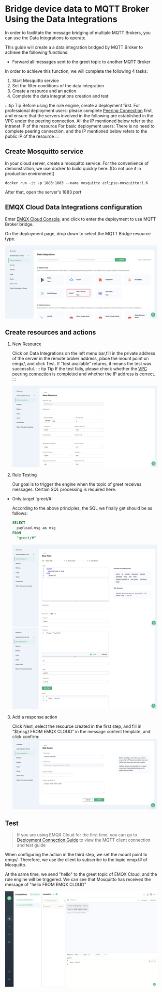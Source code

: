 # Bridge device data to MQTT Broker Using the Data Integrations

In order to facilitate the message bridging of multiple MQTT Brokers, you can use the Data Integrations to operate.

This guide will create a a data integration bridged by MQTT Broker to achieve the following functions:

- Forward all messages sent to the greet topic to another MQTT Broker

In order to achieve this function, we will complete the following 4 tasks:

1. Start Mosquitto service
2. Set the filter conditions of the data integration
3. Create a resource and an action
4. Complete the data integrations creation and test

:::tip Tip
Before using the rule engine, create a deployment first.
For professional deployment users: please complete [Peering Connection](../deployments/vpc_peering.md) first, and ensure that the servers involved in the following are established in the VPC under the peering connection. All the IP mentioned below refer to the intranet IP of the resource
For basic deployment users: There is no need to complete peering connection, and the IP mentioned below refers to the public IP of the resource
:::

## Create Mosquitto service

In your cloud server, create a mosquitto service. For the convenience of demonstration, we use docker to build quickly here. (Do not use it in production environment)

```shell
docker run -it -p 1883:1883 --name mosquitto eclipse-mosquitto:1.6
```

After that, open the server's 1883 port

## EMQX Cloud Data Integrations configuration

Enter [EMQX Cloud Console](https://cloud-intl.emqx.com/console/), and click to enter the deployment to use MQTT Broker bridge.

On the deployment page, drop down to select the MQTT Bridge resource type.

![data_integration](./_assets/data_integrations_mqtt_bridge.png)

## Create resources and actions

1. New Resource

   Click on Data Integrations on the left menu bar,fill in the private address of the server in the remote broker address, place the mount point on emqx/, and click Test. If "test available" returns, it means the test was successful.
   ::: tip Tip
   If the test fails, please check whether the [VPC peering connection](../deployments/vpc_peering.md) is completed and whether the IP address is correct.
   :::

   ![create resource](./_assets/mqttbridge_resource.png)

2. Rule Testing
   
   Our goal is to trigger the engine when the topic of greet receives messages. Certain SQL processing is required here:

- Only target 'greet/#'

  According to the above principles, the SQL we finally get should be as follows:

  ```sql
  SELECT
    payload.msg as msg
  FROM
    "greet/#"
  ```

  ![add_rule](./_assets/mqttbridge_rule.png)
  ![add_rule](./_assets/mqttbridge_rule_2.png)

3. Add a response action
   
   Click Next, select the resource created in the first step, and fill in "${msg} FROM EMQX CLOUD" in the message content template, and click confirm:
   ![add_action](./_assets/mqttbridge_action.png)

## Test

> If you are using EMQX Cloud for the first time, you can go to [Deployment Connection Guide](../connect_to_deployments/overview.md) to view the MQTT client connection and test guide

When configuring the action in the third step, we set the mount point to emqx/. Therefore, we use the client to subscribe to the topic emqx/# of Mosquitto.

At the same time, we send "hello" to the greet topic of EMQX Cloud, and the rule engine will be triggered. We can see that Mosquitto has received the message of "hello FROM EMQX CLOUD"

![messages](./_assets/mqttbridge_mqttx_result.png)

